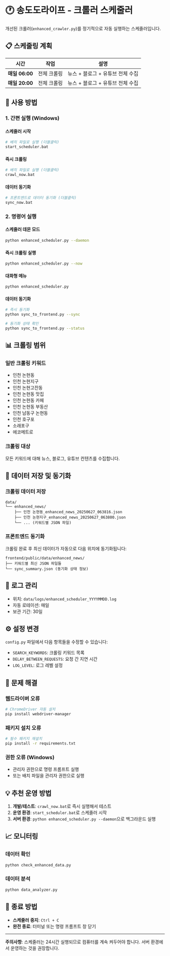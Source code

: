 # 🕐 송도도라이프 - 크롤러 스케줄러

개선된 크롤러(`enhanced_crawler.py`)를 정기적으로 자동 실행하는 스케줄러입니다.

## 📋 스케줄링 계획

| 시간 | 작업 | 설명 |
|------|------|------|
| **매일 06:00** | 전체 크롤링 | 뉴스 + 블로그 + 유튜브 전체 수집 |
| **매일 20:00** | 전체 크롤링 | 뉴스 + 블로그 + 유튜브 전체 수집 |

## 🚀 사용 방법

### 1. 간편 실행 (Windows)

#### 스케줄러 시작
```bash
# 배치 파일로 실행 (더블클릭)
start_scheduler.bat
```

#### 즉시 크롤링
```bash
# 배치 파일로 실행 (더블클릭)
crawl_now.bat
```

#### 데이터 동기화
```bash
# 프론트엔드로 데이터 동기화 (더블클릭)
sync_now.bat
```

### 2. 명령어 실행

#### 스케줄러 데몬 모드
```bash
python enhanced_scheduler.py --daemon
```

#### 즉시 크롤링 실행
```bash
python enhanced_scheduler.py --now
```

#### 대화형 메뉴
```bash
python enhanced_scheduler.py
```

#### 데이터 동기화
```bash
# 즉시 동기화
python sync_to_frontend.py --sync

# 동기화 상태 확인
python sync_to_frontend.py --status
```

## 📊 크롤링 범위

### 일반 크롤링 키워드
- 인천 논현동
- 인천 논현지구
- 인천 논현고잔동
- 인천 논현동 맛집
- 인천 논현동 카페
- 인천 논현동 부동산
- 인천 남동구 논현동
- 인천 호구포
- 소래포구
- 에코메트로

### 크롤링 대상
모든 키워드에 대해 뉴스, 블로그, 유튜브 컨텐츠를 수집합니다.

## 📁 데이터 저장 및 동기화

### 크롤링 데이터 저장
```
data/
└── enhanced_news/
    ├── 인천 논현동_enhanced_news_20250627_063816.json
    ├── 인천 논현지구_enhanced_news_20250627_063800.json
    └── ... (키워드별 JSON 파일)
```

### 프론트엔드 동기화
크롤링 완료 후 최신 데이터가 자동으로 다음 위치에 동기화됩니다:
```
frontend/public/data/enhanced_news/
├── 키워드별 최신 JSON 파일들
└── sync_summary.json (동기화 상태 정보)
```

## 📝 로그 관리

- 위치: `data/logs/enhanced_scheduler_YYYYMMDD.log`
- 자동 로테이션: 매일
- 보관 기간: 30일

## ⚙️ 설정 변경

`config.py` 파일에서 다음 항목들을 수정할 수 있습니다:

- `SEARCH_KEYWORDS`: 크롤링 키워드 목록
- `DELAY_BETWEEN_REQUESTS`: 요청 간 지연 시간
- `LOG_LEVEL`: 로그 레벨 설정

## 🔧 문제 해결

### 웹드라이버 오류
```bash
# ChromeDriver 자동 설치
pip install webdriver-manager
```

### 패키지 설치 오류
```bash
# 필수 패키지 재설치
pip install -r requirements.txt
```

### 권한 오류 (Windows)
- 관리자 권한으로 명령 프롬프트 실행
- 또는 배치 파일을 관리자 권한으로 실행

## 💡 추천 운영 방법

1. **개발/테스트**: `crawl_now.bat`로 즉시 실행해서 테스트
2. **운영 환경**: `start_scheduler.bat`로 스케줄러 시작
3. **서버 환경**: `python enhanced_scheduler.py --daemon`으로 백그라운드 실행

## 📈 모니터링

### 데이터 확인
```bash
python check_enhanced_data.py
```

### 데이터 분석
```bash
python data_analyzer.py
```

## 🛑 종료 방법

- **스케줄러 중지**: `Ctrl + C`
- **완전 종료**: 터미널 또는 명령 프롬프트 창 닫기

---

**주의사항**: 스케줄러는 24시간 실행되므로 컴퓨터를 계속 켜두어야 합니다. 
서버 환경에서 운영하는 것을 권장합니다. 